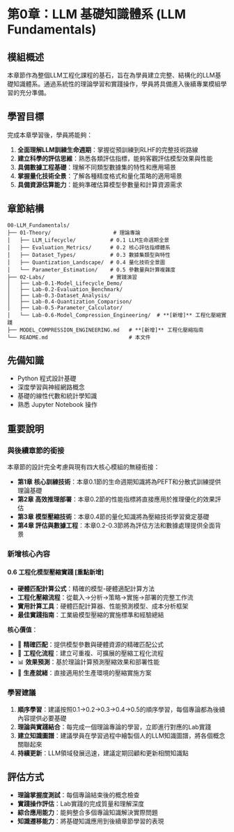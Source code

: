 # 第0章：LLM 基礎知識體系 (LLM Fundamentals)

## 模組概述

本章節作為整個LLM工程化課程的基石，旨在為學員建立完整、結構化的LLM基礎知識體系。通過系統性的理論學習和實踐操作，學員將具備進入後續專業模組學習的充分準備。

## 學習目標

完成本章學習後，學員將能夠：

1. **全面理解LLM訓練生命週期**：掌握從預訓練到RLHF的完整技術路線
2. **建立科學的評估思維**：熟悉各類評估指標，能夠客觀評估模型效果與性能
3. **具備數據工程基礎**：理解不同類型數據集的特性和應用場景
4. **掌握量化技術全景**：了解各種精度格式和量化策略的適用場景
5. **具備資源估算能力**：能夠準確估算模型參數量和計算資源需求

## 章節結構

```
00-LLM_Fundamentals/
├── 01-Theory/                    # 理論專論
│   ├── LLM_Lifecycle/           # 0.1 LLM生命週期全景
│   ├── Evaluation_Metrics/      # 0.2 核心評估指標體系
│   ├── Dataset_Types/           # 0.3 數據集類型與特性
│   ├── Quantization_Landscape/  # 0.4 量化技術全景圖
│   └── Parameter_Estimation/    # 0.5 參數量與計算複雜度
├── 02-Labs/                     # 實踐演習
│   ├── Lab-0.1-Model_Lifecycle_Demo/
│   ├── Lab-0.2-Evaluation_Benchmark/
│   ├── Lab-0.3-Dataset_Analysis/
│   ├── Lab-0.4-Quantization_Comparison/
│   ├── Lab-0.5-Parameter_Calculator/
│   └── Lab-0.6-Model_Compression_Engineering/  # **[新增]** 工程化壓縮實踐
├── MODEL_COMPRESSION_ENGINEERING.md   # **[新增]** 工程化壓縮指南
└── README.md                          # 本文件
```

## 先備知識

- Python 程式設計基礎
- 深度學習與神經網路概念
- 基礎的線性代數和統計學知識
- 熟悉 Jupyter Notebook 操作

## 重要說明

### 與後續章節的銜接

本章節的設計完全考慮與現有四大核心模組的無縫銜接：

- **第1章 核心訓練技術**：本章0.1節的生命週期知識將為PEFT和分散式訓練提供理論基礎
- **第2章 高效推理部署**：本章0.2節的性能指標將直接應用於推理優化的效果評估
- **第3章 模型壓縮技術**：本章0.4節的量化知識將為壓縮技術學習奠定基礎
- **第4章 評估與數據工程**：本章0.2-0.3節將為評估方法和數據處理提供全面背景

### 新增核心內容

#### 0.6 工程化模型壓縮實踐 **[重點新增]**
- **硬體匹配計算公式**：精確的模型-硬體適配計算方法
- **工程化壓縮流程**：從載入→分析→策略→實施→部署的完整工作流
- **實用計算工具**：硬體匹配計算器、性能預測模型、成本分析框架
- **最佳實踐指南**：工業級模型壓縮的實施標準和經驗總結

**核心價值**：
- 🎯 **精確匹配**：提供模型參數與硬體資源的精確匹配公式
- 🔧 **工程化流程**：建立可重複、可擴展的壓縮工程化流程
- 📊 **效果預測**：基於理論計算預測壓縮效果和部署性能
- 🚀 **生產就緒**：直接適用於生產環境的壓縮實施方案

### 學習建議

1. **順序學習**：建議按照0.1→0.2→0.3→0.4→0.5的順序學習，每個專論都為後續內容提供必要基礎
2. **理論與實踐結合**：每完成一個理論專論的學習，立即進行對應的Lab實踐
3. **建立知識圖譜**：建議學員在學習過程中繪製個人的LLM知識圖譜，將各個概念關聯起來
4. **持續更新**：LLM領域發展迅速，建議定期回顧和更新相關知識點

## 評估方式

- **理論掌握度測試**：每個專論結束後的概念檢查
- **實踐操作評估**：Lab實踐的完成質量和理解深度
- **綜合應用能力**：能夠整合多個專論知識解決實際問題
- **知識遷移能力**：將基礎知識應用到後續章節學習的表現